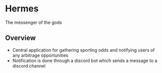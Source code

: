 # Hermes
The messenger of the gods

## Overview
- Central application for gathering sporting odds and notifying users of any arbitrage opportunities
- Notification is done through a discord bot which sends a message to a discord channel
